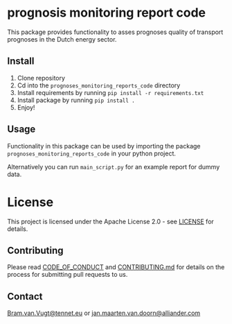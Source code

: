 <!--
SPDX-FileCopyrightText: 2017-2022 Contributors to the prognoses_monitoring_reports_code project

SPDX-License-Identifier: Apache-2.0
-->

# prognosis monitoring report code

This package provides functionality to asses prognoses quality of transport prognoses in the Dutch energy sector.

## Install

1. Clone repository
2. Cd into the `prognoses_monitoring_reports_code` directory   
2. Install requirements by running `pip install -r requirements.txt`  
2. Install package by running `pip install .`
3. Enjoy!

## Usage

Functionality in this package can be used by importing the package `prognoses_monitoring_reports_code` in your python project.

Alternatively you can run `main_script.py` for an example report for dummy data.

# License
This project is licensed under the Apache License 2.0 - see [LICENSE](LICENSE) for details.

## Contributing

Please read [CODE_OF_CONDUCT](CODE_OF_CONDUCT.md) and [CONTRIBUTING.md](CONTRIBUTING.md) for details on the process for submitting pull requests to us.

## Contact

Bram.van.Vugt@tennet.eu or jan.maarten.van.doorn@alliander.com
